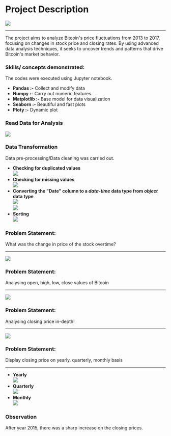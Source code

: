# Project Description
![](intro.JPG)
_______________________________________________________
The project aims to analyze Bitcoin's price fluctuations from 2013 to 2017, focusing on changes in stock price and closing rates. By using advanced data analysis techniques, it seeks to uncover trends and patterns that drive Bitcoin's market behavior.

### Skills/ concepts demonstrated:<br>

The codes were executed using Jupyter notebook.
- **Pandas :-** Collect and modify data
- **Numpy :-** Carry out numeric features
- **Matplotlib :-** Base model for data visualization
- **Seaborn :-** Beautiful and fast plots
- **Ploty :-** Dynamic plot

### Read Data for Analysis
![](Images/read.JPG)

### Data Transformation
Data pre-processing/Data cleaning was carried out.
- **Checking for duplicated values** <br> ![](Images/duplicate.JPG)
- **Checking for missing values** <br> ![](Images/nulll.JPG)
- **Converting the "Date" column to a _data-time_ data type from _object_ data type** <br> ![](Images/object.JPG) <br> ![](Images/datetime.JPG)
- **Sorting** <br> ![](Images/sort.JPG)
  
### Problem Statement:
What was the change in price of the stock overtime?
_______________________________________________________________________________________
![](Images/ps1.JPG) 

### Problem Statement:
Analysing open, high, low, close values of Bitcoin
___________________________________________________________________________________
![](Images/ps2.JPG) 

### Problem Statement:
Analysing closing price in-depth!
___________________________________________________________________________________
![](Images/ps3.JPG) 

### Problem Statement:
Display closing price on yearly, quarterly, monthly basis
___________________________________________________________________________________
- **Yearly** <br> ![](Images/year.JPG)
- **Quarterly** <br> ![](Images/quarter.JPG)
- **Monthly** <br> ![](Images/month.JPG)

### Observation
After year 2015, there was a sharp increase on the closing prices.
